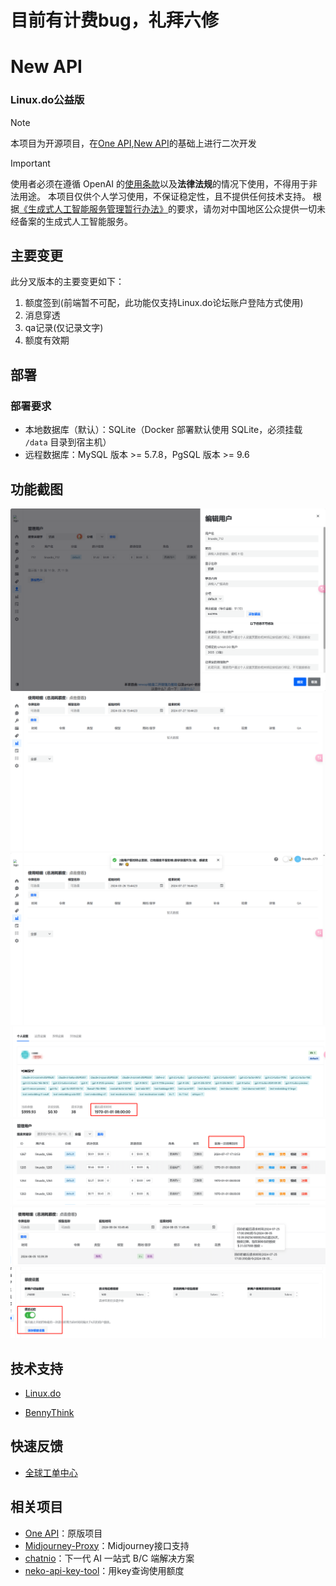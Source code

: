# 目前有计费bug，礼拜六修
# New API
### Linux.do公益版
> [!NOTE]
> 本项目为开源项目，在[One API](https://github.com/songquanpeng/one-api),[New API](https://github.com/linux-do/new-api)的基础上进行二次开发

> [!IMPORTANT]
> 使用者必须在遵循 OpenAI 的[使用条款](https://openai.com/policies/terms-of-use)以及**法律法规**的情况下使用，不得用于非法用途。
> 本项目仅供个人学习使用，不保证稳定性，且不提供任何技术支持。
> 根据[《生成式人工智能服务管理暂行办法》](http://www.cac.gov.cn/2023-07/13/c_1690898327029107.htm)的要求，请勿对中国地区公众提供一切未经备案的生成式人工智能服务。


## 主要变更
此分叉版本的主要变更如下：

1. 额度签到(前端暂不可配，此功能仅支持Linux.do论坛账户登陆方式使用)
2. 消息穿透
3. qa记录(仅记录文字)
4. 额度有效期

## 部署
### 部署要求
- 本地数据库（默认）：SQLite（Docker 部署默认使用 SQLite，必须挂载 `/data` 目录到宿主机）
- 远程数据库：MySQL 版本 >= 5.7.8，PgSQL 版本 >= 9.6

## 功能截图
![img.png](img.png)
![img_2.png](img_2.png)
![img_3.png](img_3.png)
![img_4.png](img_4.png)
![img_5.png](img_5.png)
![img_6.png](img_6.png)
![img_7.png](img_7.png)
## 技术支持

- [Linux.do](https://github.com/linux-do)

- [BennyThink](https://github.com/BennyThink)

## 快速反馈
- [全球工单中心](https://linux.do/u/furry/summary)
## 相关项目
- [One API](https://github.com/songquanpeng/one-api)：原版项目
- [Midjourney-Proxy](https://github.com/novicezk/midjourney-proxy)：Midjourney接口支持
- [chatnio](https://github.com/Deeptrain-Community/chatnio)：下一代 AI 一站式 B/C 端解决方案
- [neko-api-key-tool](https://github.com/Calcium-Ion/neko-api-key-tool)：用key查询使用额度
